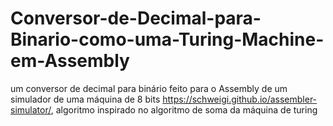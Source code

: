 # Conversor-de-Decimal-para-Binario-como-uma-Turing-Machine-em-Assembly
um conversor de decimal para binário feito para o Assembly de um simulador de uma máquina de 8 bits https://schweigi.github.io/assembler-simulator/, algoritmo inspirado no algoritmo de soma da máquina de turing
